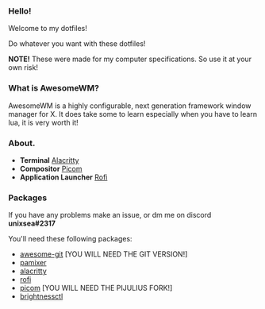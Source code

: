 ### Hello!

Welcome to my dotfiles!

Do whatever you want with these dotfiles!

**NOTE!** These were made for my computer specifications. So use it at your own risk! 

### What is AwesomeWM?

AwesomeWM is a highly configurable, next generation framework window manager for X. It does take some to learn especially when you have to learn lua, it is very worth it!

### About.

- **Terminal** [Alacritty](https://alacritty.org/)
- **Compositor** [Picom](https://github.com/pijulius/picom)
- **Application Launcher** [Rofi](https://github.com/davatorium/rofi)

### Packages
If you have any problems make an issue, or dm me on discord **unixsea#2317**

You'll need these following packages:
* [awesome-git](https://github.com/codic12/worm) \[YOU WILL NEED THE GIT VERSION!\]
* [pamixer](https://github.com/cdemoulins/pamixer)
* [alacritty](https://github.com/alacritty/alacritty)
* [rofi](https://github.com/davatorium/rofi)  
* [picom](https://github.com/pijulius/picom) \[YOU WILL NEED THE PIJULIUS FORK!\]
* [brightnessctl](https://github.com/Hummer12007/brightnessctl)
